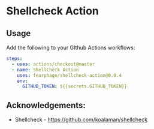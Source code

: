 # Shellcheck Action

## Usage

Add the following to your GIthub Actions workflows:

```yaml
steps:
  - uses: actions/checkout@master
  - name: ShellCheck Action
    uses: fearphage/shellcheck-action@0.0.4
    env:
      GITHUB_TOKEN: ${{secrets.GITHUB_TOKEN}}
```

## Acknowledgements:

* Shellcheck - https://github.com/koalaman/shellcheck
